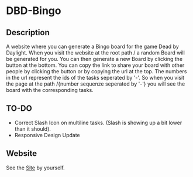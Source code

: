 # DBD-Bingo

## Description
A website where you can generate a Bingo board for the game Dead by Daylight. When you visit the website at the root path / a random Board will be generated for you. You can then generate a new Board by clicking the button at the bottom. You can copy the link to share your board with other people by clicking the button or by copying the url at the top. The numbers in the url represent the ids of the tasks seperated by '-'. So when you visit the page at the path /{number sequenze seperated by '-'} you will see the board with the corresponding tasks.

## TO-DO
- Correct Slash Icon on multiline tasks. (Slash is showing up a bit lower than it should).
- Responsive Design Update

## Website
See the [Site](https://borsche.github.io/DBD-Bingo/) by yourself.